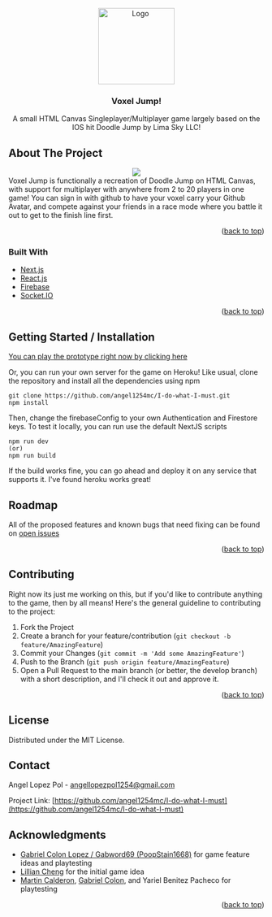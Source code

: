 <div id="top"></div>
<!-- PROJECT SHIELDS -->
<!--
*** I'm using markdown "reference style" links for readability.
*** Reference links are enclosed in brackets [ ] instead of parentheses ( ).
*** See the bottom of this document for the declaration of the reference variables
*** for contributors-url, forks-url, etc. This is an optional, concise syntax you may use.
*** https://www.markdownguide.org/basic-syntax/#reference-style-links
-->
<!-- PROJECT LOGO -->
<br />
<div align="center">
  <a href="https://github.com/github_username/repo_name">
    <img src="https://i.imgur.com/X72H6zr.png" alt="Logo" width="150" height="150">
  </a>

<h3 align="center">Voxel Jump!</h3>

  <p align="center">
    A small HTML Canvas Singleplayer/Multiplayer game largely based on the IOS hit Doodle Jump by Lima Sky LLC!
  </p>
</div>

<!-- ABOUT THE PROJECT -->
## About The Project
<div align="center">
   <img src="https://i.imgur.com/kJ7vFIU.png">
</div>
Voxel Jump is functionally a recreation of Doodle Jump on HTML Canvas, with support for multiplayer with anywhere from 2 to 20 players in one game! You can sign in with github to have your voxel carry your Github Avatar, and compete against your friends in a race mode where you battle it out to get to the finish line first.

<p align="right">(<a href="#top">back to top</a>)</p>



### Built With

* [Next.js](https://nextjs.org/)
* [React.js](https://reactjs.org/)
* [Firebase](https://firebase.google.com/)
* [Socket.IO](https://socket.io/)

<p align="right">(<a href="#top">back to top</a>)</p>



<!-- GETTING STARTED -->
## Getting Started / Installation

[You can play the prototype right now by clicking here](https://voxel-jump.herokuapp.com/)

Or, you can run your own server for the game on Heroku!
Like usual, clone the repository and install all the dependencies using npm
```
git clone https://github.com/angel1254mc/I-do-what-I-must.git
npm install
```
Then, change the firebaseConfig to your own Authentication and Firestore keys.
To test it locally, you can run use the default NextJS scripts
```
npm run dev
(or)
npm run build
```
If the build works fine, you can go ahead and deploy it on any service that supports it. I've found heroku works great!

<!-- ROADMAP -->
## Roadmap
All of the proposed features and known bugs that need fixing can be found on [open issues](https://github.com/angel1254mc/I-do-what-I-must/issues?q=is%3Aopen)
<p align="right">(<a href="#top">back to top</a>)</p>

<!-- CONTRIBUTING -->
## Contributing

Right now its just me working on this, but if you'd like to contribute anything to the game, then by all means! Here's the general guideline to contributing to the project:

1. Fork the Project
2. Create a branch for your feature/contribution (`git checkout -b feature/AmazingFeature`)
3. Commit your Changes (`git commit -m 'Add some AmazingFeature'`)
4. Push to the Branch (`git push origin feature/AmazingFeature`)
5. Open a Pull Request to the main branch (or better, the develop branch) with a short description, and I'll check it out and approve it.

<p align="right">(<a href="#top">back to top</a>)</p>

<!-- LICENSE -->
## License

Distributed under the MIT License.

<!-- CONTACT -->
## Contact

Angel Lopez Pol - angellopezpol1254@gmail.com

Project Link: [https://github.com/angel1254mc/I-do-what-I-must](https://github.com/angel1254mc/I-do-what-I-must)

<!-- ACKNOWLEDGMENTS -->
## Acknowledgments

* [Gabriel Colon Lopez / Gabword69 (PoopStain1668)](https://github.com/PoopStain1668) for game feature ideas and playtesting
* [Lillian Cheng](https://www.linkedin.com/in/lillian-cheng-4804280530/) for the initial game idea
* [Martin Calderon](https://github.com/Therandommac), [Gabriel Colon](https://github.com/PoopStain1668), and Yariel Benitez Pacheco for playtesting

<p align="right">(<a href="#top">back to top</a>)</p>
